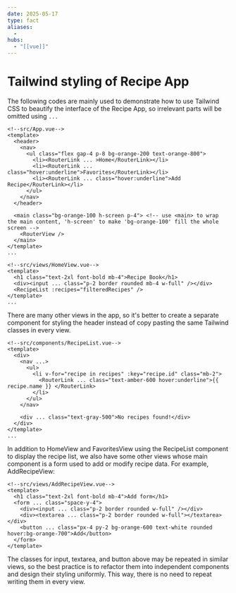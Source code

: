 ```yaml
---
date: 2025-05-17
type: fact
aliases:
  -
hubs:
  - "[[vue]]"
---
```


# Tailwind styling of Recipe App

The following codes are mainly used to demonstrate how to use Tailwind CSS to beautify the interface of the Recipe App, so irrelevant parts will be omitted using `...`

```vue
<!--src/App.vue-->
<template>
  <header>
    <nav>
      <ul class="flex gap-4 p-8 bg-orange-200 text-orange-800">
        <li><RouterLink ... >Home</RouterLink></li>
        <li><RouterLink ... class="hover:underline">Favorites</RouterLink></li>
        <li><RouterLink ... class="hover:underline">Add Recipe</RouterLink></li>
      </ul>
    </nav>
  </header>

  <main class="bg-orange-100 h-screen p-4"> <!-- use <main> to wrap the main content, 'h-screen' to make 'bg-orange-100' fill the whole screen -->
    <RouterView />
  </main>
</template>
...
```

```vue
<!--src/views/HomeView.vue-->
<template>
  <h1 class="text-2xl font-bold mb-4">Recipe Book</h1>
  <div><input ... class="p-2 border rounded mb-4 w-full" /></div>
  <RecipeList :recipes="filteredRecipes" />
</template>
...
```

There are many other views in the app, so it's better to create a separate component for styling the header instead of copy pasting the same Tailwind classes in every view.

```vue
<!--src/components/RecipeList.vue-->
<template>
  <div>
    <nav ...>
      <ul>
        <li v-for="recipe in recipes" :key="recipe.id" class="mb-2">
          <RouterLink ... class="text-amber-600 hover:underline">{{ recipe.name }} </RouterLink>
        </li>
      </ul>
    </nav>

    <div ... class="text-gray-500">No recipes found!</div>
  </div>
</template>
...
```

In addition to HomeView and FavoritesView using the RecipeList component to display the recipe list, we also have some other views whose main component is a form used to add or modify recipe data. For example, AddRecipeView:

```vue
<!--src/views/AddRecipeView.vue-->
<template>
  <h1 class="text-2xl font-bold mb-4">Add form</h1>
  <form ... class="space-y-4">
    <div><input ... class="p-2 border rounded w-full" /></div>
    <div><textarea ... class="p-2 border rounded w-full"></textarea></div>
    <button ... class="px-4 py-2 bg-orange-600 text-white rounded hover:bg-orange-700">Add</button>
  </form>
</template>
```

The classes for input, textarea, and button above may be repeated in similar views, so the best practice is to refactor them into independent components and design their styling uniformly. This way, there is no need to repeat writing them in every view.

